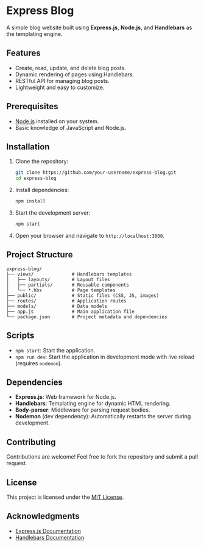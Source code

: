 # Express Blog

A simple blog website built using **Express.js**, **Node.js**, and **Handlebars** as the templating engine.

## Features

- Create, read, update, and delete blog posts.
- Dynamic rendering of pages using Handlebars.
- RESTful API for managing blog posts.
- Lightweight and easy to customize.

## Prerequisites

- [Node.js](https://nodejs.org/) installed on your system.
- Basic knowledge of JavaScript and Node.js.

## Installation

1. Clone the repository:
    ```bash
    git clone https://github.com/your-username/express-blog.git
    cd express-blog
    ```

2. Install dependencies:
    ```bash
    npm install
    ```

3. Start the development server:
    ```bash
    npm start
    ```

4. Open your browser and navigate to `http://localhost:3000`.

## Project Structure

```
express-blog/
├── views/              # Handlebars templates
│   ├── layouts/        # Layout files
│   ├── partials/       # Reusable components
│   └── *.hbs           # Page templates
├── public/             # Static files (CSS, JS, images)
├── routes/             # Application routes
├── models/             # Data models
├── app.js              # Main application file
└── package.json        # Project metadata and dependencies
```

## Scripts

- `npm start`: Start the application.
- `npm run dev`: Start the application in development mode with live reload (requires `nodemon`).

## Dependencies

- **Express.js**: Web framework for Node.js.
- **Handlebars**: Templating engine for dynamic HTML rendering.
- **Body-parser**: Middleware for parsing request bodies.
- **Nodemon** (dev dependency): Automatically restarts the server during development.

## Contributing

Contributions are welcome! Feel free to fork the repository and submit a pull request.

## License

This project is licensed under the [MIT License](LICENSE).

## Acknowledgments

- [Express.js Documentation](https://expressjs.com/)
- [Handlebars Documentation](https://handlebarsjs.com/)
